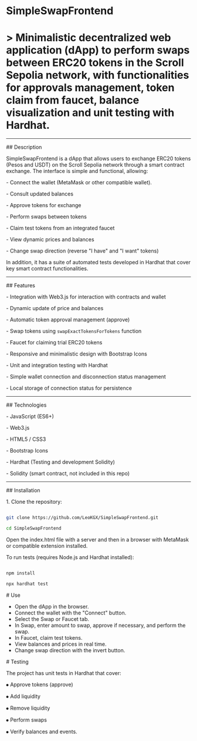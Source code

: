 # SimpleSwapFrontend
 
# > Minimalistic decentralized web application (dApp) to perform swaps between ERC20 tokens in the Scroll Sepolia network, with functionalities for approvals management, token claim from faucet, balance visualization and unit testing with Hardhat.



---



\## Description



SimpleSwapFrontend is a dApp that allows users to exchange ERC20 tokens (Pesos and USDT) on the Scroll Sepolia network through a smart contract exchange. The interface is simple and functional, allowing:



\- Connect the wallet (MetaMask or other compatible wallet).

\- Consult updated balances

\- Approve tokens for exchange

\- Perform swaps between tokens

\- Claim test tokens from an integrated faucet

\- View dynamic prices and balances

\- Change swap direction (reverse "I have" and "I want" tokens)



In addition, it has a suite of automated tests developed in Hardhat that cover key smart contract functionalities.



---

\## Features



\- Integration with Web3.js for interaction with contracts and wallet

\- Dynamic update of price and balances

\- Automatic token approval management (approve)

\- Swap tokens using `swapExactTokensForTokens` function

\- Faucet for claiming trial ERC20 tokens

\- Responsive and minimalistic design with Bootstrap Icons

\- Unit and integration testing with Hardhat

\- Simple wallet connection and disconnection status management

\- Local storage of connection status for persistence



---



\## Technologies



\- JavaScript (ES6+)

\- Web3.js

\- HTML5 / CSS3

\- Bootstrap Icons

\- Hardhat (Testing and development Solidity)

\- Solidity (smart contract, not included in this repo)



---

\## Installation



1\. Clone the repository:



````bash

git clone https://github.com/LeoKGX/SimpleSwapFrontend.git

cd SimpleSwapFrontend

````



Open the index.html file with a server and then in a browser with MetaMask or compatible extension installed.



To run tests (requires Node.js and Hardhat installed):



````bash

npm install

npx hardhat test

````



\# Use

* Open the dApp in the browser.
* Connect the wallet with the "Connect" button.
* Select the Swap or Faucet tab.
* In Swap, enter amount to swap, approve if necessary, and perform the swap.
* In Faucet, claim test tokens.
* View balances and prices in real time.
* Change swap direction with the invert button.





\# Testing

The project has unit tests in Hardhat that cover:



⦁ Approve tokens (approve)

⦁ Add liquidity

⦁ Remove liquidity

⦁ Perform swaps

⦁ Verify balances and events.







